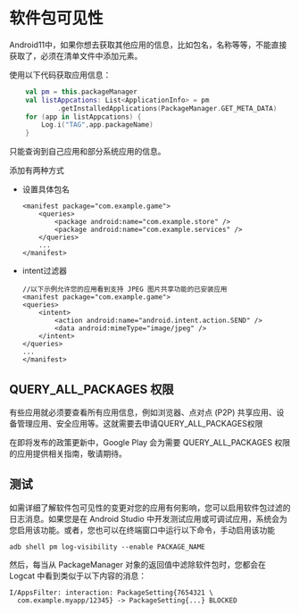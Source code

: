 # 软件包可见性

Android11中，如果你想去获取其他应用的信息，比如包名，名称等等，不能直接获取了，必须在清单文件中添加<queries>元素。

使用以下代码获取应用信息：
```kotlin
    val pm = this.packageManager
    val listAppcations: List<ApplicationInfo> = pm
            .getInstalledApplications(PackageManager.GET_META_DATA)
    for (app in listAppcations) {
        Log.i("TAG",app.packageName)
    }

```
只能查询到自己应用和部分系统应用的信息。

添加<queries>有两种方式

* 设置具体包名
	```
	<manifest package="com.example.game">
	    <queries>
	        <package android:name="com.example.store" />
	        <package android:name="com.example.services" />
	    </queries>
	    ...
	</manifest>
	```
* intent过滤器
	```
	//以下示例允许您的应用看到支持 JPEG 图片共享功能的已安装应用
	<manifest package="com.example.game">
    <queries>
        <intent>
            <action android:name="android.intent.action.SEND" />
            <data android:mimeType="image/jpeg" />
        </intent>
    </queries>
    ...
	</manifest>
	```

## QUERY_ALL_PACKAGES 权限
有些应用就必须要查看所有应用信息，例如浏览器、点对点 (P2P) 共享应用、设备管理应用、安全应用等。这就需要去申请QUERY_ALL_PACKAGES权限

在即将发布的政策更新中，Google Play 会为需要 QUERY_ALL_PACKAGES 权限的应用提供相关指南，敬请期待。

## 测试
如需详细了解软件包可见性的变更对您的应用有何影响，您可以启用软件包过滤的日志消息。如果您是在 Android Studio 中开发测试应用或可调试应用，系统会为您启用该功能。或者，您也可以在终端窗口中运行以下命令，手动启用该功能
```
adb shell pm log-visibility --enable PACKAGE_NAME
```
然后，每当从 PackageManager 对象的返回值中滤除软件包时，您都会在 Logcat 中看到类似于以下内容的消息：
```
I/AppsFilter: interaction: PackageSetting{7654321 \
  com.example.myapp/12345} -> PackageSetting{...} BLOCKED
```